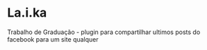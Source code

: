 # La.i.ka
Trabalho de Graduação - plugin para compartilhar ultimos posts do facebook para um site qualquer

